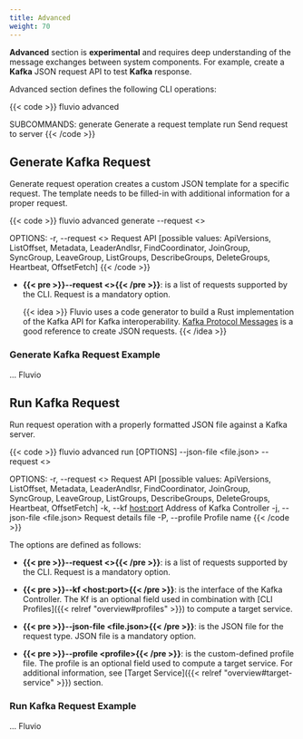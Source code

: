 ```yaml
---
title: Advanced
weight: 70
---
```


__Advanced__ section is __experimental__ and requires deep understanding of the message exchanges between system components. For example, create a __Kafka__ JSON request API to test __Kafka__ response.

Advanced section defines the following CLI operations:

{{< code >}}
fluvio advanced <SUBCOMMAND>

SUBCOMMANDS:
    generate    Generate a request template
    run         Send request to server
{{< /code >}}

## Generate Kafka Request

Generate request operation creates a custom JSON template for a specific request. The template needs to be filled-in with additional information for a proper request. 

{{< code >}}
fluvio advanced generate --request <>

OPTIONS:
    -r, --request <>    Request API [possible values: ApiVersions,                        
                        ListOffset, Metadata, 
                        LeaderAndIsr, FindCoordinator,
                        JoinGroup, SyncGroup, LeaveGroup, 
                        ListGroups, DescribeGroups, DeleteGroups, 
                        Heartbeat, OffsetFetch]
{{< /code >}}

* <strong>{{< pre >}}--request &lt;&gt;{{< /pre >}}</strong>:
is a list of requests supported by the CLI. Request is a mandatory option.

    {{< idea >}}
Fluvio uses a code generator to build a Rust implementation of the Kafka API for Kafka interoperability. [Kafka Protocol Messages](https://github.com/infinyon/fluvio/tree/master/kf-protocol/kf-protocol-message/src/kf_code_gen) is a good reference to create JSON requests.
{{< /idea >}}

### Generate Kafka Request Example

... Fluvio


## Run Kafka Request

Run request operation with a properly formatted JSON file against a Kafka server. 

{{< code >}}
fluvio advanced run [OPTIONS] --json-file <file.json> --request <>

OPTIONS:
    -r, --request <>              Request API [possible values: ApiVersions,
                                  ListOffset, Metadata, 
                                  LeaderAndIsr, FindCoordinator,
                                  JoinGroup, SyncGroup, LeaveGroup, 
                                  ListGroups, DescribeGroups, DeleteGroups, 
                                  Heartbeat, OffsetFetch]
    -k, --kf <host:port>          Address of Kafka Controller
    -j, --json-file <file.json>   Request details file
    -P, --profile <profile>       Profile name
{{< /code >}}

The options are defined as follows:

* <strong>{{< pre >}}--request &lt;&gt;{{< /pre >}}</strong>:
is a list of requests supported by the CLI. Request is a mandatory option.

* <strong>{{< pre >}}--kf &lt;host:port&gt;{{< /pre >}}</strong>:
is the interface of the Kafka Controller. The Kf is an optional field used in combination with [CLI Profiles]({{< relref "overview#profiles" >}}) to compute a target service.

* <strong>{{< pre >}}--json-file &lt;file.json&gt;{{< /pre >}}</strong>:
is the JSON file for the request type. JSON file is a mandatory option.

* <strong>{{< pre >}}--profile &lt;profile&gt;{{< /pre >}}</strong>:
is the custom-defined profile file. The profile is an optional field used to compute a target service. For additional information, see [Target Service]({{< relref "overview#target-service" >}}) section.

### Run Kafka Request Example

... Fluvio

